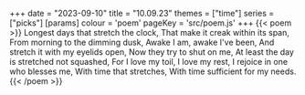 +++
date = "2023-09-10"
title = "10.09.23"
themes = ["time"]
series = ["picks"]
[params]
  colour = 'poem'
  pageKey = 'src/poem.js'
+++
{{< poem >}}
Longest days that stretch the clock,
That make it creak within its span,
From morning to the dimming dusk,
Awake I am, awake I've been,
And stretch it with my eyelids open,
Now they try to shut on me,
At least the day is stretched not squashed,
For I love my toil, I love my rest,
I rejoice in one who blesses me,
With time that stretches,
With time sufficient for my needs.
{{< /poem >}}